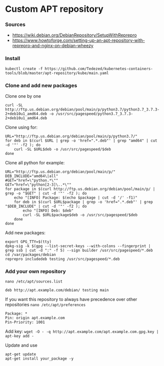 # Custom APT repository

### Sources

- https://wiki.debian.org/DebianRepository/SetupWithReprepro
- https://www.howtoforge.com/setting-up-an-apt-repository-with-reprepro-and-nginx-on-debian-wheezy

### Install
```
kubectl create -f https://github.com/Tedezed/kubernetes-containers-tools/blob/master/apt-repository/kube/main.yaml
```

### Clone and add new packages

Clone one by one
```
curl -SL http://ftp.us.debian.org/debian/pool/main/p/python3.7/python3.7_3.7.3-2+deb10u1_amd64.deb -o /usr/src/pagespeed/python3.7_3.7.3-2+deb10u1_amd64.deb
```

Clone using for:
```
URL="http://ftp.us.debian.org/debian/pool/main/p/python3.7/"
for deb in $(curl $URL | grep -o 'href=".*.deb"' | grep "amd64" | cut -d '"' -f2 ); do
	curl -SL $URL$deb -o /usr/src/pagespeed/$deb
done
```

Clone all python for example:
```
URL="http://ftp.us.debian.org/debian/pool/main/p/"
DEB_INCLUDE="amd64\|all"
#GET="href=\"python.*\""
GET="href=\"python[2-3]\..*\""
for package in $(curl http://ftp.us.debian.org/debian/pool/main/p/ | grep -o "$GET" | cut -d '"' -f2 ); do
	echo "[INFO] Package: $(echo $package | cut -d '/' -f1)"
	for deb in $(curl $URL$package | grep -o 'href=".*.deb"' | grep "$DEB_INCLUDE" | cut -d '"' -f2 ); do
		echo "[INFO] Deb: $deb"
		curl -SL $URL$package$deb -o /usr/src/pagespeed/$deb
	done
done
```

Add new packages:
```
export GPG_TTY=$(tty)
dpkg-sig -k $(gpg --list-secret-keys --with-colons --fingerprint | grep ssb | cut -d ":" -f 5) --sign builder /usr/src/pagespeed/*.deb
cd /var/packages/debian
reprepro includedeb testing /usr/src/pagespeed/*.deb
```

### Add your own repository

`nano /etc/apt/sources.list`
```
deb http://apt.example.com/debian/ testing main
```

If you want this repository to always have precedence over other repositories
`nano /etc/apt/preferences`
```
Package: *
Pin: origin apt.example.com
Pin-Priority: 1001
```

Add key: `wget -O - -q http://apt.example.com/apt.example.com.gpg.key | apt-key add - `

Update and use
```
apt-get update
apt-get install your_package -y
```